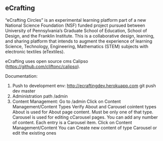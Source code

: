 eCrafting
-------

“eCrafting Circles” is an experimental learning platform part of a new National Science Foundation (NSF) funded project pursued between University of Pennsylvania’s Graduate School of Education, School of Design, and the Franklin Institute. This is a collaborative design, learning, and sharing platform that intends to augment the experience of learning Science, Technology, Engineering, Mathematics (STEM) subjects with electronic textiles (eTextiles).

eCrafting uses open source cms Calipso (https://github.com/cliftonc/calipso).

Documentation:
1. Push to development env: http://ecraftingdev.herokuapp.com
git push dev master
2. Administration path /admin
3. Content Management:
	Go to /admin
	Click on Content Management/Content Types
	Verify About and Carousel cointent types
	About is used for About page content. Must be only one of that type.
	Carousel is used for editing cCarousel pages. You can add any number of content. Each entry is a Carousel item.
	Click on Content Management/Content
	You can Create new content of type Carousel or edit the existing ones
